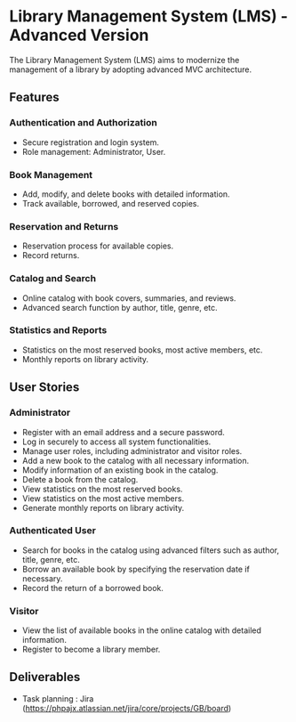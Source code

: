 # Library Management System (LMS) - Advanced Version

The Library Management System (LMS) aims to modernize the management of a library by adopting advanced MVC architecture.

## Features

### Authentication and Authorization

- Secure registration and login system.
- Role management: Administrator, User.

### Book Management

- Add, modify, and delete books with detailed information.
- Track available, borrowed, and reserved copies.

### Reservation and Returns

- Reservation process for available copies.
- Record returns.

### Catalog and Search

- Online catalog with book covers, summaries, and reviews.
- Advanced search function by author, title, genre, etc.

### Statistics and Reports

- Statistics on the most reserved books, most active members, etc.
- Monthly reports on library activity.

## User Stories

### Administrator

- Register with an email address and a secure password.
- Log in securely to access all system functionalities.
- Manage user roles, including administrator and visitor roles.
- Add a new book to the catalog with all necessary information.
- Modify information of an existing book in the catalog.
- Delete a book from the catalog.
- View statistics on the most reserved books.
- View statistics on the most active members.
- Generate monthly reports on library activity.

### Authenticated User

- Search for books in the catalog using advanced filters such as author, title, genre, etc.
- Borrow an available book by specifying the reservation date if necessary.
- Record the return of a borrowed book.

### Visitor

- View the list of available books in the online catalog with detailed information.
- Register to become a library member.

## Deliverables

- Task planning : Jira (https://phpajx.atlassian.net/jira/core/projects/GB/board)